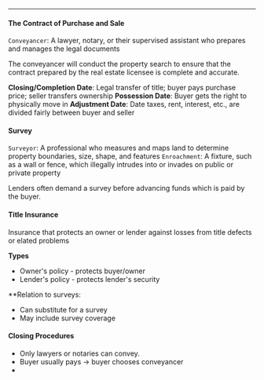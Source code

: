 ***
#### The Contract of Purchase and Sale
`Conveyancer`: A lawyer, notary, or their supervised assistant who prepares and manages the legal documents

The conveyancer will conduct the property search to ensure that the contract prepared by the real estate licensee is complete and accurate.

**Closing/Completion Date**: Legal transfer of title; buyer pays purchase price; seller transfers ownership
**Possession Date**: Buyer gets the right to physically move in
**Adjustment Date**: Date taxes, rent, interest, etc., are divided fairly between buyer and seller

#### Survey
`Surveyor`: A professional who measures and maps land to determine property boundaries, size, shape, and features
`Enroachment`: A fixture, such as a wall or fence, which illegally intrudes into or invades on public or private property

Lenders often demand a survey before advancing funds which is paid by the buyer.


#### Title Insurance
Insurance that protects an owner or lender against losses from title defects or elated problems

**Types**
* Owner's policy - protects buyer/owner
* Lender's policy - protects lender's security

**Relation to surveys:
* Can substitute for a survey
* May include survey coverage

#### Closing Procedures
* Only lawyers or notaries can convey.
* Buyer usually pays -> buyer chooses conveyancer
* 
